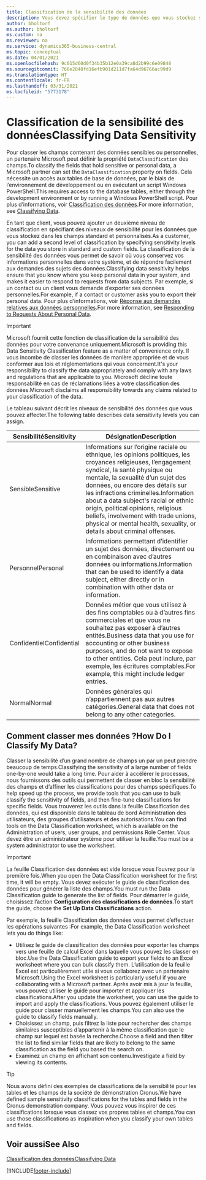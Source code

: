 ```yaml
---
title: Classification de la sensibilité des données
description: Vous devez spécifier le type de données que vous stockez sur les personnes afin de pouvoir répondre aux demandes des sujets des données.
author: bholtorf
ms.author: bholtorf
ms.custom: na
ms.reviewer: na
ms.service: dynamics365-business-central
ms.topic: conceptual
ms.date: 04/01/2021
ms.openlocfilehash: 9c015d60d0f34b35b12e0a39ca8d2b99c6e09848
ms.sourcegitcommit: 766e2840fd16efb901d211d7fa64d96766ac99d9
ms.translationtype: HT
ms.contentlocale: fr-FR
ms.lasthandoff: 03/31/2021
ms.locfileid: "5773178"
---
```

# <a name="classifying-data-sensitivity"></a><span data-ttu-id="17ceb-103">Classification de la sensibilité des données</span><span class="sxs-lookup"><span data-stu-id="17ceb-103">Classifying Data Sensitivity</span></span>
<span data-ttu-id="17ceb-104">Pour classer les champs contenant des données sensibles ou personnelles, un partenaire Microsoft peut définir la propriété ```DataClassification``` des champs.</span><span class="sxs-lookup"><span data-stu-id="17ceb-104">To classify the fields that hold sensitive or personal data, a Microsoft partner can set the ```DataClassification``` property on fields.</span></span> <span data-ttu-id="17ceb-105">Cela nécessite un accès aux tables de base de données, par le biais de l’environnement de développement ou en exécutant un script Windows PowerShell.</span><span class="sxs-lookup"><span data-stu-id="17ceb-105">This requires access to the database tables, either through the development environment or by running a Windows PowerShell script.</span></span> <span data-ttu-id="17ceb-106">Pour plus d’informations, voir [Classification des données](/dynamics365/business-central/dev-itpro/developer/devenv-classifying-data).</span><span class="sxs-lookup"><span data-stu-id="17ceb-106">For more information, see [Classifying Data](/dynamics365/business-central/dev-itpro/developer/devenv-classifying-data).</span></span>  

<span data-ttu-id="17ceb-107">En tant que client, vous pouvez ajouter un deuxième niveau de classification en spécifiant des niveaux de sensibilité pour les données que vous stockez dans les champs standard et personnalisés.</span><span class="sxs-lookup"><span data-stu-id="17ceb-107">As a customer, you can add a second level of classification by specifying sensitivity levels for the data you store in standard and custom fields.</span></span> <span data-ttu-id="17ceb-108">La classification de la sensibilité des données vous permet de savoir où vous conservez vos informations personnelles dans votre système, et de répondre facilement aux demandes des sujets des données.</span><span class="sxs-lookup"><span data-stu-id="17ceb-108">Classifying data sensitivity helps ensure that you know where you keep personal data in your system, and makes it easier to respond to requests from data subjects.</span></span> <span data-ttu-id="17ceb-109">Par exemple, si un contact ou un client vous demande d’exporter ses données personnelles.</span><span class="sxs-lookup"><span data-stu-id="17ceb-109">For example, if a contact or customer asks you to export their personal data.</span></span> <span data-ttu-id="17ceb-110">Pour plus d’informations, voir [Réponse aux demandes relatives aux données personnelles](admin-responding-to-requests-about-personal-data.md).</span><span class="sxs-lookup"><span data-stu-id="17ceb-110">For more information, see [Responding to Requests About Personal Data](admin-responding-to-requests-about-personal-data.md).</span></span>

> [!Important]
> <span data-ttu-id="17ceb-111">Microsoft fournit cette fonction de classification de la sensibilité des données pour votre convenance uniquement.</span><span class="sxs-lookup"><span data-stu-id="17ceb-111">Microsoft is providing this Data Sensitivity Classification feature as a matter of convenience only.</span></span> <span data-ttu-id="17ceb-112">Il vous incombe de classer les données de manière appropriée et de vous conformer aux lois et réglementations qui vous concernent.</span><span class="sxs-lookup"><span data-stu-id="17ceb-112">It's your responsibility to classify the data appropriately and comply with any laws and regulations that are applicable to you.</span></span> <span data-ttu-id="17ceb-113">Microsoft décline toute responsabilité en cas de réclamations liées à votre classification des données.</span><span class="sxs-lookup"><span data-stu-id="17ceb-113">Microsoft disclaims all responsibility towards any claims related to your classification of the data.</span></span>  

<span data-ttu-id="17ceb-114">Le tableau suivant décrit les niveaux de sensibilité des données que vous pouvez affecter.</span><span class="sxs-lookup"><span data-stu-id="17ceb-114">The following table describes data sensitivity levels you can assign.</span></span>

|<span data-ttu-id="17ceb-115">Sensibilité</span><span class="sxs-lookup"><span data-stu-id="17ceb-115">Sensitivity</span></span>|<span data-ttu-id="17ceb-116">Désignation</span><span class="sxs-lookup"><span data-stu-id="17ceb-116">Description</span></span>|
|----|----|
|<span data-ttu-id="17ceb-117">Sensible</span><span class="sxs-lookup"><span data-stu-id="17ceb-117">Sensitive</span></span> | <span data-ttu-id="17ceb-118">Informations sur l’origine raciale ou ethnique, les opinions politiques, les croyances religieuses, l’engagement syndical, la santé physique ou mentale, la sexualité d’un sujet des données, ou encore des détails sur les infractions criminelles.</span><span class="sxs-lookup"><span data-stu-id="17ceb-118">Information about a data subject's racial or ethnic origin, political opinions, religious beliefs, involvement with trade unions, physical or mental health, sexuality, or details about criminal offenses.</span></span> |
|<span data-ttu-id="17ceb-119">Personnel</span><span class="sxs-lookup"><span data-stu-id="17ceb-119">Personal</span></span> | <span data-ttu-id="17ceb-120">Informations permettant d’identifier un sujet des données, directement ou en combinaison avec d’autres données ou informations.</span><span class="sxs-lookup"><span data-stu-id="17ceb-120">Information that can be used to identify a data subject, either directly or in combination with other data or information.</span></span>|
|<span data-ttu-id="17ceb-121">Confidentiel</span><span class="sxs-lookup"><span data-stu-id="17ceb-121">Confidential</span></span> | <span data-ttu-id="17ceb-122">Données métier que vous utilisez à des fins comptables ou à d’autres fins commerciales et que vous ne souhaitez pas exposer à d’autres entités.</span><span class="sxs-lookup"><span data-stu-id="17ceb-122">Business data that you use for accounting or other business purposes, and do not want to expose to other entities.</span></span> <span data-ttu-id="17ceb-123">Cela peut inclure, par exemple, les écritures comptables.</span><span class="sxs-lookup"><span data-stu-id="17ceb-123">For example, this might include ledger entries.</span></span>|
|<span data-ttu-id="17ceb-124">Normal</span><span class="sxs-lookup"><span data-stu-id="17ceb-124">Normal</span></span> | <span data-ttu-id="17ceb-125">Données générales qui n’appartiennent pas aux autres catégories.</span><span class="sxs-lookup"><span data-stu-id="17ceb-125">General data that does not belong to any other categories.</span></span>|

## <a name="how-do-i-classify-my-data"></a><span data-ttu-id="17ceb-126">Comment classer mes données ?</span><span class="sxs-lookup"><span data-stu-id="17ceb-126">How Do I Classify My Data?</span></span>
<span data-ttu-id="17ceb-127">Classer la sensibilité d’un grand nombre de champs un par un peut prendre beaucoup de temps.</span><span class="sxs-lookup"><span data-stu-id="17ceb-127">Classifying the sensitivity of a large number of fields one-by-one would take a long time.</span></span> <span data-ttu-id="17ceb-128">Pour aider à accélérer le processus, nous fournissons des outils qui permettent de classer en bloc la sensibilité des champs et d’affiner les classifications pour des champs spécifiques.</span><span class="sxs-lookup"><span data-stu-id="17ceb-128">To help speed up the process, we provide tools that you can use to bulk classify the sensitivity of fields, and then fine-tune classifications for specific fields.</span></span> <span data-ttu-id="17ceb-129">Vous trouverez les outils dans la feuille Classification des données, qui est disponible dans le tableau de bord Administration des utilisateurs, des groupes d’utilisateurs et des autorisations.</span><span class="sxs-lookup"><span data-stu-id="17ceb-129">You can find tools on the Data Classification worksheet, which is available on the Administration of users, user groups, and permissions Role Center.</span></span> <span data-ttu-id="17ceb-130">Vous devez être un administrateur système pour utiliser la feuille.</span><span class="sxs-lookup"><span data-stu-id="17ceb-130">You must be a system administrator to use the worksheet.</span></span>

> [!Important]
> <span data-ttu-id="17ceb-131">La feuille Classification des données est vide lorsque vous l’ouvrez pour la première fois.</span><span class="sxs-lookup"><span data-stu-id="17ceb-131">When you open the Data Classification worksheet for the first time, it will be empty.</span></span> <span data-ttu-id="17ceb-132">Vous devez exécuter le guide de classification des données pour générer la liste des champs.</span><span class="sxs-lookup"><span data-stu-id="17ceb-132">You must run the Data Classification guide to generate the list of fields.</span></span> <span data-ttu-id="17ceb-133">Pour démarrer le guide, choisissez l’action **Configuration des classifications de données**.</span><span class="sxs-lookup"><span data-stu-id="17ceb-133">To start the guide, choose the **Set Up Data Classifications** action.</span></span>

<span data-ttu-id="17ceb-134">Par exemple, la feuille Classification des données vous permet d’effectuer les opérations suivantes :</span><span class="sxs-lookup"><span data-stu-id="17ceb-134">For example, the Data Classification worksheet lets you do things like:</span></span>  

* <span data-ttu-id="17ceb-135">Utilisez le guide de classification des données pour exporter les champs vers une feuille de calcul Excel dans laquelle vous pouvez les classer en bloc.</span><span class="sxs-lookup"><span data-stu-id="17ceb-135">Use the Data Classification guide to export your fields to an Excel worksheet where you can bulk classify them.</span></span> <span data-ttu-id="17ceb-136">L’utilisation de la feuille Excel est particulièrement utile si vous collaborez avec un partenaire Microsoft.</span><span class="sxs-lookup"><span data-stu-id="17ceb-136">Using the Excel worksheet is particularly useful if you are collaborating with a Microsoft partner.</span></span> <span data-ttu-id="17ceb-137">Après avoir mis à jour la feuille, vous pouvez utiliser le guide pour importer et appliquer les classifications.</span><span class="sxs-lookup"><span data-stu-id="17ceb-137">After you update the worksheet, you can use the guide to import and apply the classifications.</span></span> <span data-ttu-id="17ceb-138">Vous pouvez également utiliser le guide pour classer manuellement les champs.</span><span class="sxs-lookup"><span data-stu-id="17ceb-138">You can also use the guide to classify fields manually.</span></span>  
* <span data-ttu-id="17ceb-139">Choisissez un champ, puis filtrez la liste pour rechercher des champs similaires susceptibles d’appartenir à la même classification que le champ sur lequel est basée la recherche.</span><span class="sxs-lookup"><span data-stu-id="17ceb-139">Choose a field and then filter the list to find similar fields that are likely to belong to the same classification as the field you based the search on.</span></span>  
* <span data-ttu-id="17ceb-140">Examinez un champ en affichant son contenu.</span><span class="sxs-lookup"><span data-stu-id="17ceb-140">Investigate a field by viewing its contents.</span></span>  

> [!Tip]
> <span data-ttu-id="17ceb-141">Nous avons défini des exemples de classifications de la sensibilité pour les tables et les champs de la société de démonstration Cronus.</span><span class="sxs-lookup"><span data-stu-id="17ceb-141">We have defined sample sensitivity classifications for the tables and fields in the Cronus demonstration company.</span></span> <span data-ttu-id="17ceb-142">Vous pouvez vous inspirer de ces classifications lorsque vous classez vos propres tables et champs.</span><span class="sxs-lookup"><span data-stu-id="17ceb-142">You can use those classifications as inspiration when you classify your own tables and fields.</span></span>

## <a name="see-also"></a><span data-ttu-id="17ceb-143">Voir aussi</span><span class="sxs-lookup"><span data-stu-id="17ceb-143">See Also</span></span>

[<span data-ttu-id="17ceb-144">Classification des données</span><span class="sxs-lookup"><span data-stu-id="17ceb-144">Classifying Data</span></span>](/dynamics365/business-central/dev-itpro/developer/devenv-classifying-data)  


[!INCLUDE[footer-include](includes/footer-banner.md)]